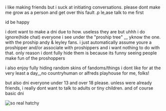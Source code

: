 i like making friends but i suck at initiating conversations. please dont make me grow as a person and get over this fault .p le,ase talk to me first
<P> id be happy </P>
<p> i dont want to make a dni due to how. useless they are but uhhh i do ignore(hide chat) everyone i see under the "proship tree" ,,, yknow the one. with the proship andy & leyley fans. i just automatically assume youre a proshipper and/or associate with proshippers and i want nothing to do with that. only reason i dont fully hide them is because its funny seeing people make fun of the proshoppers</p>
<p> i also enjoy fully hiding random skins of fandoms/things i dont like for at the very least a day,,,no countryhuman or alfreds playhouse for me, folks! </p>

<p> but also dni everyone under 13 and over 18 please. unless were already friends, i really dont want to talk to adults or tiny children. and of course basic dni</p>

![so real hatchy](https://github.com/user-attachments/assets/3b883df3-fff2-4db7-b0f0-3d0de7e41e3a)
